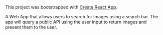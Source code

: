 This project was bootstrapped with [Create React App](https://github.com/facebook/create-react-app).

A Web App that allows users to search for images using a search bar. The app will query a public API using the user input to return images and present them to the user.
